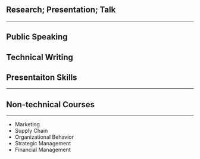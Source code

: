 ## Research; Presentation; Talk

***

## Public Speaking
## Technical Writing
## Presentaiton Skills

*** 

## Non-technical Courses

***

* Marketing
* Supply Chain
* Organizational Behavior
* Strategic Management
* Financial Management
